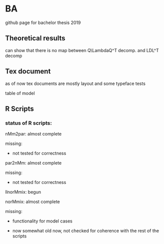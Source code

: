 # BA
github page for bachelor thesis 2019

## Theoretical results

can show that there is no map between Q\LambdaQ^T decomp. and LDL^T decomp

## Tex document
as of now tex documents are mostly layout and some typeface tests

table of model

## R Scripts

### status of R scripts:

nMm2par: almost complete

missing:

* not tested for correctness

par2nMm: almost complete

missing:

* not tested for correctness

llnorMmix: begun

norMmix: almost complete

missing:

* functionality for model cases

* now somewhat old now, not checked for coherence with the rest of the scripts
